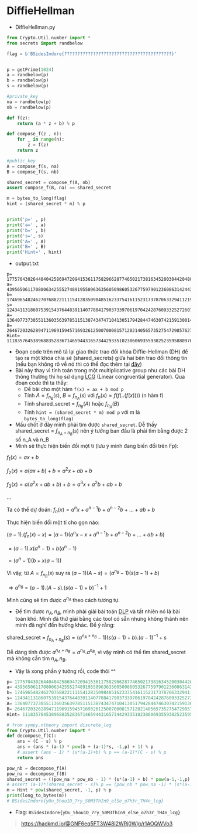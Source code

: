 # DiffieHellman
- DiffieHellman.py
```python
from Crypto.Util.number import *
from secrets import randbelow

flag = b'BSidesIndore{?????????????????????????????????????????}'


p = getPrime(1024)
a = randbelow(p)
b = randbelow(p)
s = randbelow(p)

#private_key
na = randbelow(p)
nb = randbelow(p)

def f(z):
    return (a * z + b) % p

def compose_f(z , n):
    for _ in range(n):
        z = f(z)
    return z

#public_key
A = compose_f(s, na)
B = compose_f(s, nb)

shared_secret = compose_f(A, nb)
assert compose_f(B, na) == shared_secret

m = bytes_to_long(flag)
hint = (shared_secret * m) % p


print('p=' , p)
print('a=' , a)
print('b=' , b)
print('s=', s)
print('A=' , A)
print('B=' , B)
print('Hint=' , hint)
```
- output.txt
```
p= 177570430264404042586947209415361175829662877465021738163452003044204801236884005980142784114098378718171232421758262680024168974955507208327903586791589504974287563947107311706980541752128561476280897335081377540882450802053121704994636737618193754484639531123445136371629051163053932580571940280678765406507
a= 43956506117080063425552748919558963635605098605326775979012360863142443520592114771800350897421485025125720482734237579881628822814442838128036568093867197695237846018696049279357474258871874227658474923562729861151927356523476281314556495465881999078214836635672825087229897489780543610449600598310975845972
b= 174696548246270768822111154128350984851623375416115231737870633294112190977226571494266879050596220994493007232484609234595354342745045435123046789963360269847186352233769676144998148572751650872487364118516515673999802276136983028240521720649825627376559451556059366974145722267864743175103312487712498074749
s= 12434113186075391543764483911407788417903733970619704242876093325272607987251561194578833768854877839420807906348010197072863684238585629167767699669787141090172275735228322001099182693707345110444778401752303810786206722286874416348628222046081716777562273093345200683040455119310424421838556869940942435673
A= 136407737305511360356397851151387434747104130517942844746307421591300142246172197908094415745159427162154420196514774405243398839327050657296253147517687400701852380101057349604958670296473446404895687124842088949969419486055881611144671929238142825450181746276221000200846658169851653919504352250739069860730
B= 26467203262894711969159457169326125007000815712021405657352754729857627693311672965448787149024723113418146398326650495992712486220869311766554396353531102926524277200284073965641737905200427505698807999274743916487363108331073718034682818342814978156028844309220276666373635341609073539725142950450555754476
Hint= 111835764538968835283671465944316573442933510238606935593825235958809709981307851841392212790079210442271736305104653249935653746189422754282042111667903170916672655913492221169563628845786374370984595021502163203501215307272819616639858055813062468690363664768682360975293577533019188775265576784532652545007
```
- Đoạn code trên mô tả lại giao thức trao đổi khóa Diffie-Hellman (DH) để tạo ra một khóa chia sẻ (shared_secrets) giữa hai bên trao đổi thông tin (nếu bạn không rõ về nó thì có thể đọc thêm tại [đây](https://vi.wikipedia.org/wiki/Trao_%C4%91%E1%BB%95i_kh%C3%B3a_Diffie-Hellman)) 
- Bài này thay vì tính toán trong một multiplicative group như các bài DH thông thường thì họ sử dụng [LCG](https://en.wikipedia.org/wiki/Linear_congruential_generator) (Linear congruential generator). Qua đoạn code thì ta thấy:
    - Đề bài cho một hàm `f(x) = ax + b mod p`
    - Tính $A = f_{n_B}(s)$, $B = f_{n_A}(s)$ với $f_n(x) = f(f(..(f(x))))$ (n hàm f)
    - Tính shared_secret = $f_{n_B}(A)$ hoặc $f_{n_A}(B)$
    - Tính `hint = (shared_secret * m) mod p` với m là `bytes_to_long(flag)`
- Mấu chốt ở đây mình phải tìm được `shared_secret`. Dễ thấy shared_secret = $f_{n_A+n_B}(s)$ nên ý tưởng ban đầu là phải tìm bằng được 2 số n_A và n_B
- Mình sẽ thực hiện biến đổi một tí (lưu ý mình đang biến đổi trên Fp):

$f_1(x) = ax + b$ 

$f_2(x) = a(ax + b) + b = a^2x + ab + b$ 

$f_3(x) = a(a^2x+ab+b)+b = a^3x + a^2b + ab + b$ 

...

Ta có thể dự đoán: $f_n(x) = a^nx + a^{n-1}b + a^{n-2}b+ ... + ab + b$

Thực hiện biến đổi một tí cho gọn nào:

$(a-1).(f_n(x) - x) = (a-1)(a^nx -x + a^{n-1}b + a^{n-2}b+ ... + ab + b)$

$= (a-1).x(a^n-1) + b(a^n-1)$

$= (a^n-1)(b+x(a-1))$

Vì vậy, từ $A = f_{n_B}(s)$ suy ra $(a-1)(A-s) = (a^{n_B}-1)(s(a-1) + b)$ 

$\Rightarrow a^{n_B} = (a-1).(A-s).(s(a-1)+b)^{-1} + 1$

Mình cũng sẽ tìm được $a^{n_A}$ theo cách tương tự.
- Để tìm được $n_A, n_B$, mình phải giải bài toán [DLP](https://en.wikipedia.org/wiki/Discrete_logarithm) và tất nhiên nó là bài toán khó. Mình đã thử giải bằng các tool có sẵn nhưng không thành nên mình đã nghĩ đến hướng khác. Để ý rằng:

shared_secret = $f_{n_A+n_B}(s) = (a^{n_A+n_B}-1)(s(a-1)+b).(a-1)^{-1}+s$

Dễ dàng tính được $a^{n_A+n_B} = a^{n_A}.a^{n_B}$, vì vậy mình có thể tìm shared_secret mà không cần tìm $n_A,n_B$.
- Vậy là xong phần ý tưởng rồi, code thôi ^^
```python
p= 177570430264404042586947209415361175829662877465021738163452003044204801236884005980142784114098378718171232421758262680024168974955507208327903586791589504974287563947107311706980541752128561476280897335081377540882450802053121704994636737618193754484639531123445136371629051163053932580571940280678765406507
a= 43956506117080063425552748919558963635605098605326775979012360863142443520592114771800350897421485025125720482734237579881628822814442838128036568093867197695237846018696049279357474258871874227658474923562729861151927356523476281314556495465881999078214836635672825087229897489780543610449600598310975845972
b= 174696548246270768822111154128350984851623375416115231737870633294112190977226571494266879050596220994493007232484609234595354342745045435123046789963360269847186352233769676144998148572751650872487364118516515673999802276136983028240521720649825627376559451556059366974145722267864743175103312487712498074749
s= 12434113186075391543764483911407788417903733970619704242876093325272607987251561194578833768854877839420807906348010197072863684238585629167767699669787141090172275735228322001099182693707345110444778401752303810786206722286874416348628222046081716777562273093345200683040455119310424421838556869940942435673
A= 136407737305511360356397851151387434747104130517942844746307421591300142246172197908094415745159427162154420196514774405243398839327050657296253147517687400701852380101057349604958670296473446404895687124842088949969419486055881611144671929238142825450181746276221000200846658169851653919504352250739069860730
B= 26467203262894711969159457169326125007000815712021405657352754729857627693311672965448787149024723113418146398326650495992712486220869311766554396353531102926524277200284073965641737905200427505698807999274743916487363108331073718034682818342814978156028844309220276666373635341609073539725142950450555754476
Hint= 111835764538968835283671465944316573442933510238606935593825235958809709981307851841392212790079210442271736305104653249935653746189422754282042111667903170916672655913492221169563628845786374370984595021502163203501215307272819616639858055813062468690363664768682360975293577533019188775265576784532652545007

# from sympy.ntheory import discrete_log
from Crypto.Util.number import *
def decompose_f(C):
	ans = (C - s) % p
	ans = (ans * (a-1) * pow(b + (a-1)*s, -1,p) + 1) % p
	# assert (ans - 1) * (s*(a-1)+b) % p == (a-1)*(C - s) % p
	return ans

pow_nb = decompose_f(A)
pow_na = decompose_f(B)
shared_secret = ((pow_na * pow_nb - 1) * (s*(a-1) + b) * pow(a-1,-1,p) + s) % p
# assert (a-1)*(shared_secret - s)% p == (pow_nb * pow_na -1) * (s*(a-1) + b) % p
m = Hint * pow(shared_secret, -1, p) % p
print(long_to_bytes(m))
# BSidesIndore{yOu_5hou1D_7ry_S0M3ThIn9_elSe_o7h3r_TH4n_lcg}

```
- Flag: `BSidesIndore{yOu_5hou1D_7ry_S0M3ThIn9_elSe_o7h3r_TH4n_lcg}`
> https://hackmd.io/@GNF6eq5FT3W48I2WRj0Wlg/r1AOQWVo3
